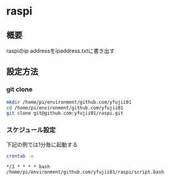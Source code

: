 # raspi

## 概要

raspiのip addressをipaddress.txtに書き出す

## 設定方法

### git clone

```sh
mkdir /home/pi/environment/github.com/yfujii01
cd /home/pi/environment/github.com/yfujii01
git clone git@github.com:yfujii01/raspi.git
```

### スケジュール設定

下記の例では1分毎に起動する

```sh
crontab -e
```

```cron
*/1 * * * * bash /home/pi/environment/github.com/yfujii01/raspi/script.bash
```

